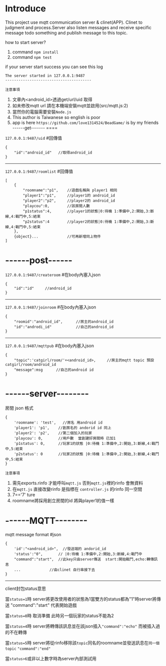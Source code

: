 Introduce
====
This project use mqtt communication server & clinet(APP).
Clinet to judgment and process.Server also listen messages
and receive specific message todo something and publish message to this topic.

how to start server?
1. command `npm install`
2. command `npm test`

if your server start success you can see this log

    The server started in 127.0.0.1:9487
    ---------------------------------------


`注意事項`

1. 文章內<android_id>透過get/url/uid 取得
2. 如未修改mqtt url 請在本機端安裝mqtt並啟用(src/mqtt.js:2)
3. 當然你的電腦需要安裝`Node.js`
4. This author is Taiwanese so english is poor 
5. app is here `https://github.com/love1314524/BeadGame/` is by my friends 
------get-------
====

`127.0.0.1:9487/uid`
#回傳值

    {
        "id":"android_id"   //取得android_id
    }

----
`127.0.0.1:9487/roomlist`
#回傳值

    [
        {
            "roomname":"p1",    //遊戲名稱與 player1 相同
            "player1":"p1",     //player1的 android_id
            "player2":"p2",     //player2的 android_id
            "playcou":0,        //該房間人數
            "p1status":4,       //player1的狀態|0:待機 1:準備中,2:開始,3:斷線,4:戰鬥中,5:結束
            "p2status":4        //player2的狀態|0:待機 1:準備中,2:開始,3:斷線,4:戰鬥中,5:結束
        },
        {object}...             //可再新增同上物件
    ]

------post------
=========

`127.0.0.1:9487/createroom`
#在body內塞入json
    
    {
        "id":"id"     //android_id
    }
    
----
`127.0.0.1:9487/joinroom`
#在body內塞入json
    
    {
        "roomid":"android_id",      //房主的android_id
        "id":"androdi_id"           //自己的android_id
    }
    
----
`127.0.0.1:9487/mqttpub`
#在body內塞入json

    {
        "topic":'catgirl/room/'+<android_id>,     //房主的mqtt topic 預設 catgirl/room/android_id
        "message":msg      //自己的android id
    }

------server--------
=========
房間 json 格式

    {
        'roomname': 'test',   //房名 用android id
        'player1': 'p1',    //創房名的 andorid id 同上
        'player2': 'p2',    //第二個加入的玩家
        'playcou': 0,       //用戶數  當創建好房間時 已加1
        'p1status': 0,      //玩家1的狀態 |0:待機 1:準備中,2:開始,3:斷線,4:戰鬥中,5:結束
        'p2status': 0       //玩家2的狀態 |0:待機 1:準備中,2:開始,3:斷線,4:戰鬥中,5:結束
    }

`注意事項`

1. 需先exports.rinfo 才能呼叫`mqtt.js` 否則`mqtt.js`裡的rinfo 會無資料
2. 在`mqtt.js` 直接改變rinfo 是指標在 `controller.js` 的rinfo 同一空間
3. 7=='7' ture
4. roomname將採用創立房間的id 將與player1的值一樣

------MQTT--------
=========
mqtt message format
#json

    {
        'id':"<android_id>",  //發送端的 andorid_id
        'status':"0",       // |0:待機 1:準備中,2:開始,3:斷線,4:戰鬥中
        "command":"start",  //此key只由server傳送  start:開始戰鬥,echo:轉傳訊息
        ...             //由clinet 自行串接下去
    }

----

client封包status意思

當`status=1`時 server將更改使用者的狀態為1當雙方的status都為"1"時server將傳送 "command":"start" 代表開始遊戲

當`status=0`時 取消準備 此時另一個玩家的status不能為2

當`status=4`時 server將轉傳該訊息並在該json插入`"command":"echo"` 而被插入過的不在轉傳

當`status=5`時 server將從rinfo移除該`topic`同名的roomname並發送訊息在`同一個topic` `"command":"end"`

當`status>6`或非以上數字時為server內部測試用